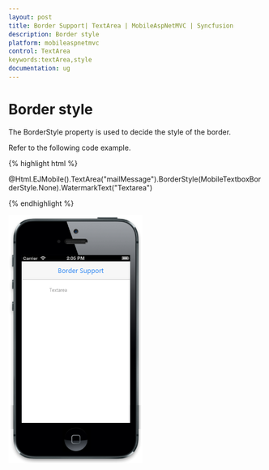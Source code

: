 ```yaml
---
layout: post
title: Border Support| TextArea | MobileAspNetMVC | Syncfusion
description: Border style
platform: mobileaspnetmvc
control: TextArea
keywords:textArea,style
documentation: ug
---
```


# Border style

The BorderStyle property is used to decide the style of the border.

Refer to the following code example.

{% highlight html %}

  @Html.EJMobile().TextArea("mailMessage").BorderStyle(MobileTextboxBorderStyle.None).WatermarkText("Textarea")

{% endhighlight %}

![](Show-Border_images/Show-Border_img1.png)





